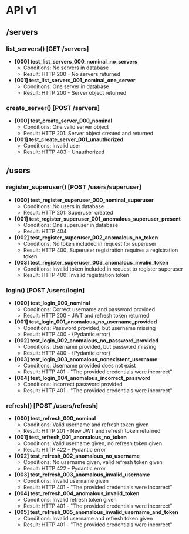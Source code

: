 # API v1

## /servers

### list_servers() [GET /servers]
- **[000] test_list_servers_000_nominal_no_servers**
    - Conditions: No servers in database
    - Result: HTTP 200 - No servers returned
- **[001] test_list_servers_001_nominal_one_server**
    - Conditions: One server in database
    - Result: HTTP 200 - Server object returned

### create_server() [POST /servers]
- **[000] test_create_server_000_nominal**
    - Conditions: One valid server object
    - Result: HTTP 201: Server object created and returned
- **[001] test_create_server_001_unauthorized**
    - Conditions: Invalid user
    - Result: HTTP 403 - Unauthorized


## /users

### register_superuser() [POST /users/superuser]
- **[000] test_register_superuser_000_nominal_superuser**
    - Conditions: No users in database
    - Result: HTTP 201: Superuser created
- **[001] test_register_superuser_001_anomalous_superuser_present**
    - Conditions: One superuser in database
    - Result: HTTP 404
- **[002] test_register_superuser_002_anomalous_no_token**
    - Conditions: No token included in request for superuser
    - Result: HTTP 400: Superuser registration requires a registration token
- **[003] test_register_superuser_003_anomalous_invalid_token**
    - Conditions: Invalid token included in request to register superuser
    - Result: HTTP 400: Invalid registration token


### login() [POST /users/login]
- **[000] test_login_000_nominal**
  - Conditions: Correct username and password provided
  - Result: HTTP 200 - JWT and refresh token returned
- **[001] test_login_001_anomalous_no_username_provided**
  - Conditions: Password provided, but username missing
  - Result: HTTP 400 - {Pydantic error}
- **[002] test_login_002_anomalous_no_password_provided**
  - Conditions: Username provided, but password missing
  - Result: HTTP 400 - {Pydantic error}
- **[003] test_login_003_anomalous_nonexistent_username**
  - Conditions: Username provided does not exist
  - Result: HTTP 401 - "The provided credentials were incorrect"
- **[004] test_login_004_anomalous_incorrect_password**
  - Conditions: Incorrect password provided
  - Result: HTTP 401 - "The provided credentials were incorrect"


### refresh() [POST /users/refresh]
- **[000] test_refresh_000_nominal**
  - Conditions: Valid username and refresh token given
  - Result: HTTP 201 - New JWT and refresh token returned
- **[001] test_refresh_001_anomalous_no_token**
  - Conditions: Valid username given, no refresh token given
  - Result: HTTP 422 - Pydantic error
- **[002] test_refresh_002_anomalous_no_username**
  - Conditions: No username given, valid refresh token given
  - Result: HTTP 422 - Pydantic error
- **[003] test_refresh_003_anomalous_invalid_username**
  - Conditions: Invalid username given
  - Result: HTTP 401 - "The provided credentials were incorrect"
- **[004] test_refresh_004_anomalous_invalid_token**
  - Conditions: Invalid refresh token given
  - Result: HTTP 401 - "The provided credentials were incorrect"
- **[005] test_refresh_005_anomalous_invalid_username_and_token**
  - Conditions: Invalid username and refresh token given
  - Result: HTTP 401 - "The provided credentials were incorrect"